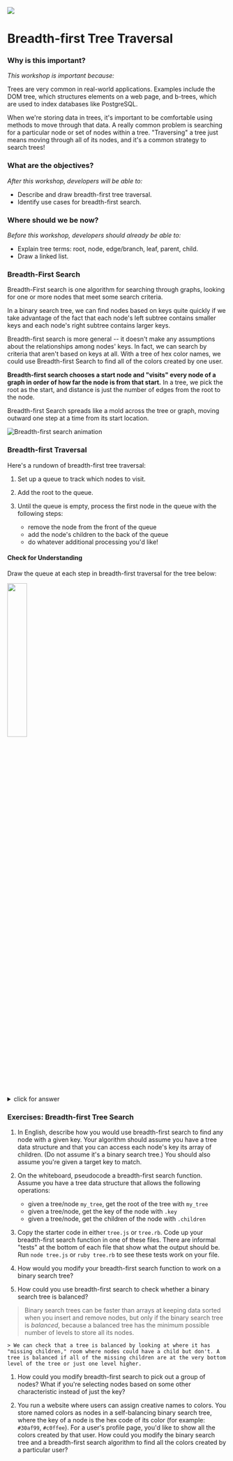 <!--
Creator: Team
Last Edited By: Brianna
Location: SF
-->

![](https://ga-dash.s3.amazonaws.com/production/assets/logo-9f88ae6c9c3871690e33280fcf557f33.png)

# Breadth-first Tree Traversal

### Why is this important?
<!-- framing the "why" in big-picture/real world examples -->
*This workshop is important because:*

Trees are very common in real-world applications. Examples include the DOM tree, which structures elements on a web page, and b-trees, which are used to index databases like PostgreSQL.  

When we're storing data in trees, it's important to be comfortable using methods to move through that data. A really common problem is searching for a particular node or set of nodes within a tree.  "Traversing" a tree just means moving through all of its nodes, and it's a common strategy to search trees!  

### What are the objectives?
<!-- specific/measurable goal for students to achieve -->
*After this workshop, developers will be able to:*

- Describe and draw breadth-first tree traversal.
- Identify use cases for breadth-first search.

### Where should we be now?
<!-- call out the skills that are prerequisites -->
*Before this workshop, developers should already be able to:*

- Explain tree terms: root, node, edge/branch, leaf, parent, child.
- Draw a linked list.


### Breadth-First Search

Breadth-First search is one algorithm for searching through graphs, looking for one or more nodes that meet some search criteria.

In a binary search tree, we can find nodes based on keys quite quickly if we take advantage of the fact that each node's left subtree contains smaller keys and each node's right subtree contains larger keys.  

Breadth-first search is more general -- it doesn't make any assumptions about the relationships among nodes' keys. In fact, we can search by criteria that aren't based on keys at all. With a tree of hex color names, we could use Breadth-first Search to find all of the colors created by one user.

**Breadth-first search chooses a start node and "visits" every node of a graph in order of how far the node is from that start.**  In a tree, we pick the root as the start, and distance is just the number of edges from the root to the node.

Breadth-first Search spreads like a mold across the tree or graph, moving outward one step at a time from its start location.  

![Breadth-first search animation](https://upload.wikimedia.org/wikipedia/commons/4/46/Animated_BFS.gif)


### Breadth-first Traversal

Here's a rundown of breadth-first tree traversal:

1. Set up a queue to track which nodes to visit.

1. Add the root to the queue.

1. Until the queue is empty, process the first node in the queue with the following steps:
	- remove the node from the front of the queue
	- add the node's children to the back of the queue
	- do whatever additional processing you'd like!

#### Check for Understanding

Draw the queue at each step in breadth-first traversal for the tree below:

<img src="https://github.com/sf-wdi-31/trees/blob/master/images/labels.jpg" width="30%">

<details><summary>click for answer</summary>
```
[D]
[B, F]      (dequeue D, enqueue its children)
[F, A, C]   (dequeue B, enqueue its children)
[A, C, E]   (dequeue F, enqueue its children)
[C, E]      (dequeue A, enqueue its children)
[E]         (dequeue C, enqueue its children)
[]          (dequeue E, enqueue its children)
```


You could also add the children starting at the "right" each time:


```
[D]
[F, B]      (dequeue D, enqueue its children)
[B, E]      (dequeue F, enqueue its children)
[E, C, A]   (dequeue B, enqueue its children)
[C, A]      (dequeue E, enqueue its children)
[A]         (dequeue C, enqueue its children)
[]          (dequeue A, enqueue its children)
```

</details>


### Exercises: Breadth-first Tree Search

1. In English, describe how you would use breadth-first search to find any node with a given key. Your algorithm should assume you have a tree data structure and that you can access each node's key its array of children. (Do not assume it's a binary search tree.) You should also assume you're given a target key to match.


1. On the whiteboard, pseudocode a breadth-first search function. Assume you have a tree data structure that allows the following operations:

	* given a tree/node `my_tree`, get the root of the tree with `my_tree`
	* given a tree/node, get the key of the node with `.key`
	* given a tree/node, get the children of the node with `.children`



1. Copy the starter code in either `tree.js` or `tree.rb`.  Code up your breadth-first search function in one of these files. There are informal "tests" at the bottom of each file that show what the output should be.  Run `node tree.js` or `ruby tree.rb` to see these tests work on your file.



1. How would you modify your breadth-first search function to work on a binary search tree?



1. How could you use breadth-first search to check whether a binary search tree is balanced?

  >Binary search trees can be faster than arrays at keeping data sorted when you insert and remove nodes, but only if the binary search tree is *balanced*, because a balanced tree has the minimum possible number of levels to store all its nodes.

	> We can check that a tree is balanced by looking at where it has "missing children," room where nodes could have a child but don't. A tree is balanced if all of the missing children are at the very bottom level of the tree or just one level higher.


1. How could you modify breadth-first search to pick out a group of nodes? What if you're selecting nodes based on some other characteristic instead of just the key?  

1. You run a website where users can assign creative names to colors. You store named colors as nodes in a self-balancing binary search tree, where the key of a node is the hex code of its color (for example: `#30af99`, `#c0ffee`). For a user's profile page, you'd like to show all the colors created by that user.  How could you modify the binary search tree and a breadth-first search algorithm to find all the colors created by a particular user?
